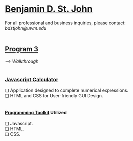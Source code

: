 <h1><a href="https://github.com/sanctusjack">Benjamin D. St. John</a></h1>
For all professional and business inquiries, please contact:<i> bdstjohn@uwm.edu</i> <br>
<br>
<h2><a href="https://github.com/sanctusjack/Project-3-Calculator">Program 3</a></h2>
<i>⟹ Walkthrough</i> <br>
<br>
<h3><a href="https://github.com/sanctusjack/Project-3-Calculator/blob/main/script.js">Javascript Calculator</a></h3>
    ❏ Application designed to complete numerical expressions.</i> <br>
    ❏ HTML and CSS for User-friendly GUI Design.<br>
<br>
<h4><a href="https://github.com/sanctusjack/Benjamin-D-St-John/tree/main">Programming Toolkit</a> Utilized</h4>
    ❏ Javascript. <br>
    ❏ HTML. <br>
    ❏ CSS. <br>
